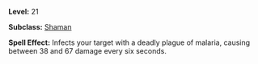 <!-- TITLE: Spell: Malaria -->
<!-- SUBTITLE:  -->

**Level:** 21

**Subclass:** [Shaman](shaman)

**Spell Effect:** Infects your target with a deadly plague of malaria, causing between 38 and 67 damage every six seconds.